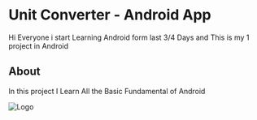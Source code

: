 # Unit Converter - Android App

Hi Everyone i start Learning Android form last 3/4 Days and This is my 1 project in Android


## About
In this project I Learn All the Basic Fundamental
of Android 

![Logo](.app/src/main/res/drawable/weight.png)





